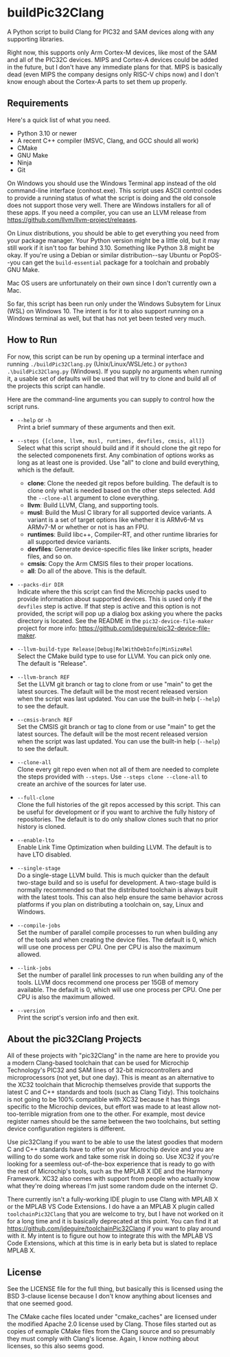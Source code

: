 # buildPic32Clang
A Python script to build Clang for PIC32 and SAM devices along with any supporting libraries.

Right now, this supports only Arm Cortex-M devices, like most of the SAM and all of the PIC32C
devices. MIPS and Cortex-A devices could be added in the future, but I don't have any immediate
plans for that. MIPS is basically dead (even MIPS the company designs only RISC-V chips now) and
I don't know enough about the Cortex-A parts to set them up properly.

## Requirements
Here's a quick list of what you need.

- Python 3.10 or newer
- A recent C++ compiler (MSVC, Clang, and GCC should all work)
- CMake
- GNU Make
- Ninja
- Git

On Windows you should use the Windows Terminal app instead of the old command-line interface
(conhost.exe). This script uses ASCII control codes to provide a running status of what the script
is doing and the old console does not support those very well. There are Windows installers for all
of these apps. If you need a compiler, you can use an LLVM release from 
https://github.com/llvm/llvm-project/releases.

On Linux distributions, you should be able to get everything you need from your package manager.
Your Python version might be a little old, but it may still work if it isn't too far behind 3.10.
Something like Python 3.8 might be okay. If you're using a Debian or similar distribution--say
Ubuntu or PopOS--you can get the `build-essential` package for a toolchain and probably GNU Make. 

Mac OS users are unfortunately on their own since I don't currently own a Mac.

So far, this script has been run only under the Windows Subsytem for Linux (WSL) on Windows 10. The
intent is for it to also support running on a Windows terminal as well, but that has not yet been
tested very much.

## How to Run
For now, this script can be run by opening up a terminal interface and running `./buildPic32Clang.py`
(Unix/Linux/WSL/etc.) or `python3 .\buildPic32Clang.py` (Windows). If you supply no arguments when
running it, a usable set of defaults will be used that will try to clone and build all of the projects
this script can handle.

Here are the command-line arguments you can supply to control how the script runs.

- `--help` or `-h`  
    Print a brief summary of these arguments and then exit.
- `--steps {[clone, llvm, musl, runtimes, devfiles, cmsis, all]}`  
    Select what this script should build and if it should clone the git repo for the selected 
    componenets first. Any combination of options works as long as at least one is provided. Use
    "all" to clone and build everything, which is the default.

    - **clone**: Clone the needed git repos before building. The default is to clone only what is
    needed based on the other steps selected. Add the `--clone-all` argument to clone everything.
    - **llvm**: Build LLVM, Clang, and supporting tools.
    - **musl**: Build the Musl C library for all supported device variants. A variant is a set of
    target options like whether it is ARMv6-M vs ARMv7-M or whether or not is has an FPU.
    - **runtimes**: Build libc++, Compiler-RT, and other runtime libraries for all supported device
    variants.
    - **devfiles**: Generate device-specific files like linker scripts, header files, and so on.
    - **cmsis**: Copy the Arm CMSIS files to their proper locations.
    - **all**: Do all of the above. This is the default.
- `--packs-dir DIR`  
    Indicate where the this script can find the Microchip packs used to provide information about
    supported devices. This is used only if the `devfiles` step is active. If that step is active
    and this option is not provided, the script will pop up a dialog box asking you where the
    packs directory is located. See the README in the `pic32-device-file-maker` project for more
    info: https://github.com/jdeguire/pic32-device-file-maker.
- `--llvm-build-type Release|Debug|RelWithDebInfo|MinSizeRel`  
    Select the CMake build type to use for LLVM. You can pick only one. The default is "Release".
- `--llvm-branch REF`  
    Set the LLVM git branch or tag to clone from or use "main" to get the latest sources. The
    default will be the most recent released version when the script was last updated. You can use
    the built-in help (`--help`) to see the default.
- `--cmsis-branch REF`  
    Set the CMSIS git branch or tag to clone from or use "main" to get the latest sources. The
    default will be the most recent released version when the script was last updated. You can use
    the built-in help (`--help`) to see the default.
- `--clone-all`  
    Clone every git repo even when not all of them are needed to complete the steps provided with
    `--steps`. Use `--steps clone --clone-all` to create an archive of the sources for later use.
- `--full-clone`  
    Clone the full histories of the git repos accessed by this script. This can be useful for
    development or if you want to archive the fully history of repositories. The default is to do
    only shallow clones such that no prior history is cloned.
- `--enable-lto`  
    Enable Link Time Optimization when building LLVM. The default is to have LTO disabled.
- `--single-stage`  
    Do a single-stage LLVM build. This is much quicker than the default two-stage build and so is
    useful for development. A two-stage build is normally recommended so that the distributed
    toolchain is always built with the latest tools. This can also help ensure the same behavior
    across platforms if you plan on distributing a toolchain on, say, Linux and Windows.
- `--compile-jobs`  
    Set the number of parallel compile processes to run when building any of the tools and when
    creating the device files. The default is 0, which will use one process per CPU. One per CPU is
    also the maximum allowed.
- `--link-jobs`  
    Set the number of parallel link processes to run when building any of the tools. LLVM docs
    recommend one process per 15GB of memory available. The default is 0, which will use one
    process per CPU. One per CPU is also the maximum allowed.
- `--version`  
    Print the script's version info and then exit.


## About the pic32Clang Projects
All of these projects with "pic32Clang" in the name are here to provide you a modern Clang-based
toolchain that can be used for Microchip Technology's PIC32 and SAM lines of 32-bit microcontrollers
and microprocessors (not yet, but one day). This is meant as an alternative to the XC32 toolchain
that Microchip themselves provide that supports the latest C and C++ standards and tools (such as
Clang Tidy). This toolchains is not going to be 100% compatible with XC32 because it has things
specific to the Microchip devices, but effort was made to at least allow not-too-terrible migration
from one to the other. For example, most device register names should be the same between the two
toolchains, but setting device configuration registers is different.

Use pic32Clang if you want to be able to use the latest goodies that modern C and C++ standards have
to offer on your Microchip device and you are willing to do some work and take some risk in doing so.
Use XC32 if you're looking for a seemless out-of-the-box experience that is ready to go with the
rest of Microchip's tools, such as the MPLAB X IDE and the Harmony Framework. XC32 also comes with
support from people who actually know what they're doing whereas I'm just some random dude on the
internet 😉.

There currently isn't a fully-working IDE plugin to use Clang with MPLAB X or the MPLAB VS Code
Extensions. I do have a an MPLAB X plugin called `toolchainPic32Clang` that you are welcome to try,
but I have not worked on it for a long time and it is basically deprecated at this point. You can
find it at https://github.com/jdeguire/toolchainPic32Clang if you want to play around with it. My
intent is to figure out how to integrate this with the MPLAB VS Code Extensions, which at this time
is in early beta but is slated to replace MPLAB X.

## License
See the LICENSE file for the full thing, but basically this is licensed using the BSD 3-clause
license because I don't know anything about licenses and that one seemed good.

The CMake cache files located under "cmake_caches" are licensed under the modified Apache 2.0
license used by Clang. Those files started out as copies of exmaple CMake files from the Clang
source and so presumably they must comply with Clang's license. Again, I know nothing about
licenses, so this also seems good. 

